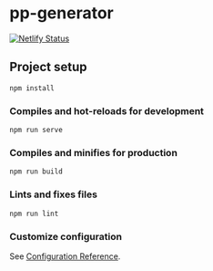 # pp-generator

[![Netlify Status](https://api.netlify.com/api/v1/badges/602fad6b-ba01-4579-8029-eb31a139f04d/deploy-status)](https://app.netlify.com/sites/infallible-bhaskara-88752a/deploys)

## Project setup

```
npm install
```

### Compiles and hot-reloads for development

```
npm run serve
```

### Compiles and minifies for production

```
npm run build
```

### Lints and fixes files

```
npm run lint
```

### Customize configuration

See [Configuration Reference](https://cli.vuejs.org/config/).
